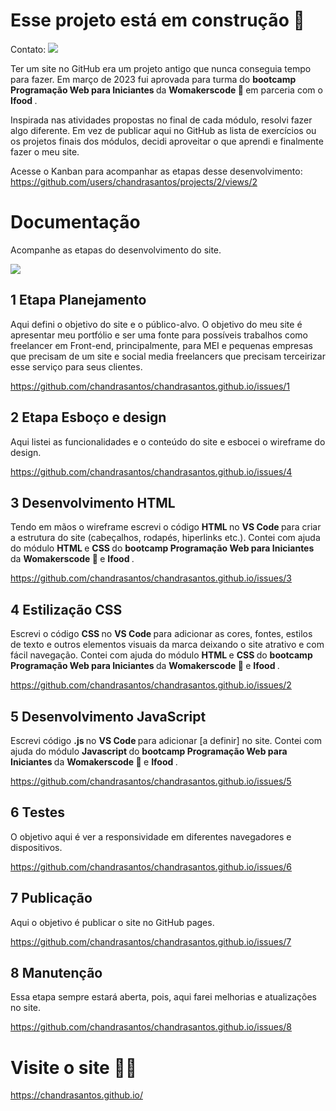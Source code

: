 # Esse projeto está em construção 🚧


Contato:
<a href="https://www.linkedin.com/in/chandrasantos" target="_blank"><img src="https://img.shields.io/badge/-LinkedIn-%230077B5?style=for-the-badge&logo=linkedin&logoColor=white" target="_blank"></a>  

Ter um site no GitHub era um projeto antigo que nunca conseguia tempo para fazer. Em março de 2023 fui aprovada para turma do <b> bootcamp Programação Web para Iniciantes </b> da <b> Womakerscode 🦋 </b> em parceria com o <b> Ifood </b>. 

Inspirada nas atividades propostas no final de cada módulo, resolvi fazer algo diferente. Em vez de publicar aqui no GitHub as lista de exercícios ou os projetos finais dos módulos, decidi aproveitar o que aprendi e finalmente fazer o meu site. 

Acesse o Kanban para acompanhar as etapas desse desenvolvimento: https://github.com/users/chandrasantos/projects/2/views/2 

# Documentação

Acompanhe as etapas do desenvolvimento do site.
<div> <img src="https://img3.stockfresh.com/files/r/rafalstachura/m/43/1943980_stock-photo-website-planning.jpg"></div>

## 1 Etapa Planejamento
Aqui defini o objetivo do site e o público-alvo. O objetivo do meu site é apresentar meu portfólio e ser uma fonte para possíveis trabalhos como freelancer em Front-end, principalmente, para MEI e pequenas empresas que precisam de um site e social media freelancers que precisam terceirizar esse serviço para seus clientes.

https://github.com/chandrasantos/chandrasantos.github.io/issues/1 

## 2 Etapa Esboço e design 
Aqui listei as funcionalidades e o conteúdo do site e esbocei o wireframe do design. 

https://github.com/chandrasantos/chandrasantos.github.io/issues/4

## 3 Desenvolvimento HTML
Tendo em mãos o wireframe escrevi o código <b> HTML </b> no <b> VS Code </b> para criar a estrutura do site (cabeçalhos, rodapés, hiperlinks etc.). Contei com ajuda do módulo <b> HTML </b> e <b> CSS </b> do <b> bootcamp Programação Web para Iniciantes </b> da <b> Womakerscode 🦋 </b> e <b> Ifood </b>. 

https://github.com/chandrasantos/chandrasantos.github.io/issues/3

## 4 Estilização CSS
Escrevi o código <b> CSS </b> no <b> VS Code </b> para adicionar as cores, fontes, estilos de texto e outros elementos visuais da marca deixando o site atrativo e com fácil navegação. Contei com ajuda do módulo <b> HTML </b> e <b> CSS </b> do <b> bootcamp Programação Web para Iniciantes </b> da <b> Womakerscode 🦋 </b> e <b> Ifood </b>. 

https://github.com/chandrasantos/chandrasantos.github.io/issues/2

## 5 Desenvolvimento JavaScript
Escrevi código <b> .js </b> no <b> VS Code </b> para adicionar [a definir] no site.
Contei com ajuda do módulo <b> Javascript </b> do <b> bootcamp Programação Web para Iniciantes </b> da <b> Womakerscode 🦋 </b> e <b> Ifood </b>. 

https://github.com/chandrasantos/chandrasantos.github.io/issues/5 

## 6 Testes
O objetivo aqui é ver a responsividade em diferentes navegadores e dispositivos.

https://github.com/chandrasantos/chandrasantos.github.io/issues/6

## 7 Publicação
Aqui o objetivo é publicar o site no GitHub pages.

https://github.com/chandrasantos/chandrasantos.github.io/issues/7

## 8 Manutenção
Essa etapa sempre estará aberta, pois, aqui farei melhorias e atualizações no site.

https://github.com/chandrasantos/chandrasantos.github.io/issues/8 


# Visite o site 👩‍💻
https://chandrasantos.github.io/ 
